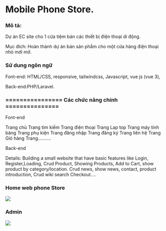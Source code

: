 <h1>Mobile Phone Store.</h1>
<h3>Mô tả:</h3>
<span>
    Dự án EC site cho 1 cửa tiệm bán các thiết bị điện thoại di động.
</span>
<p>
     Mục đích: Hoàn thành dự án bán sản phẩm cho một cửa hàng điện thoại nhỏ mới mở. 
</p>
<h3>Sử dung ngôn ngữ</h3>
<p>Font-end: HTML/CSS, responsive, tailwindcss, Javascript, vue js (vue 3), </p>
<span>Back-end:PHP/Laravel.</span>
<h3>================ Các chức năng chính ===============</h3>
<p>Font-end</p>
<span>Trang chủ</spanp>
<span>Trang tìm kiếm </span>
<span>Trang điện thoại</span>
<span>Trang Lap top</span>
<span>Trang máy tính bảng</span>
<span>Trang phụ kiện</span>
<span>Trang đăng nhập</span>
<span>Trang đăng ký</span>
<span>Trang liên hệ</span>
<span>Trang Giỏ hàng</span>
<span>Trang..........</span>
<p>Back-end</p>
<span>
   Details:  Building a small website that have basic features like Login, 
Register,Loading, Crud Product, Showing Products, Add to Cart, show product by category/location. Crud news, show news, contact, product introduction, Crud wiki search Checkout....
</span>
<h3>Home web phone Store </h3>
<img src="https://github.com/TuanKietIT/phone-store/assets/137784924/9ba385d8-07ab-4606-9903-a487cac7e979" />
<h3>Admin</h3>
<img src="https://github.com/TuanKietIT/phone-store/assets/137784924/affae205-7f63-420f-825f-614441de1f94" />



